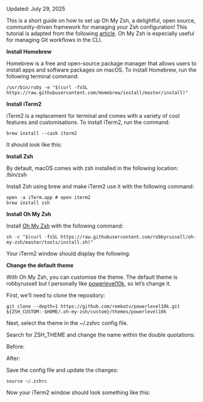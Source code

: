 Updated: July 29, 2025

This is a short guide on how to set up Oh My Zsh, a delightful, open source, community-driven framework for managing your Zsh configuration! This tutorial is adapted from the following [article](https://www.freecodecamp.org/news/how-to-configure-your-macos-terminal-with-zsh-like-a-pro-c0ab3f3c1156/). Oh My Zsh is especially useful for managing Git workflows in the CLI.

**Install Homebrew**

Homebrew is a free and open-source package manager that allows users to install apps and software packages on macOS. To install Homebrew, run the following terminal command:

```
/usr/bin/ruby -e "$(curl -fsSL https://raw.githubusercontent.com/Homebrew/install/master/install)"
```

**Install iTerm2**

iTerm2 is a replacement for terminal and comes with a variety of cool features and customisations. To install iTerm2, run the command:

```
brew install --cask iterm2
```

It should look like this:

**Install Zsh**

By default, macOS comes with zsh installed in the following location: /bin/zsh

Install Zsh using brew and make iTerm2 use it with the following command:

```
open -a iTerm.app # open iterm2
brew install zsh
```

**Install Oh My Zsh**

Install [Oh My Zsh](https://github.com/ohmyzsh/ohmyzsh) with the following command:

```
sh -c "$(curl -fsSL https://raw.githubusercontent.com/robbyrussell/oh-my-zsh/master/tools/install.sh)"
```

Your iTerm2 window should display the following:

**Change the default theme**

With Oh My Zsh, you can customise the theme. The default theme is robbyrussell but I personally like [powerlevel10k](https://github.com/romkatv/powerlevel10k#installation), so let’s change it.

First, we’ll need to clone the repository:

```
git clone --depth=1 https://github.com/romkatv/powerlevel10k.git ${ZSH_CUSTOM:-$HOME/.oh-my-zsh/custom}/themes/powerlevel10k
```

Next, select the theme in the ~/.zshrc config file.

Search for ZSH_THEME and change the name within the double quotations:

Before:

After:

Save the config file and update the changes:

```
source ~/.zshrc
```

Now your iTerm2 window should look something like this: